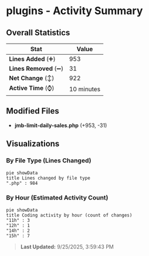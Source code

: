# plugins - Activity Summary 

## Overall Statistics

| Stat                   | Value                                                             |
| ---------------------- | ----------------------------------------------------------------- |
| **Lines Added** (➕)   | 953                                          |
| **Lines Removed** (➖) | 31                                        |
| **Net Change** (↕)    | 922                |
| **Active Time** (⌚)   | 10 minutes |


## Modified Files
- **jmb-limit-daily-sales.php** (+953, -31)

## Visualizations

### By File Type (Lines Changed)

```mermaid
pie showData
title Lines changed by file type
".php" : 984
```

### By Hour (Estimated Activity Count)

```mermaid
pie showData
title Coding activity by hour (count of changes)
"11h" : 3
"12h" : 1
"14h" : 2
"15h" : 7
```


> **Last Updated:** 9/25/2025, 3:59:43 PM